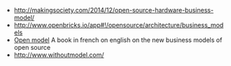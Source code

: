 * http://makingsociety.com/2014/12/open-source-hardware-business-model/
* http://www.openbricks.io/app#!/opensource/architecture/business_models
* [Open model](http://openmodels.fr) A book in french on english on the new business models of open source
* http://www.withoutmodel.com/
